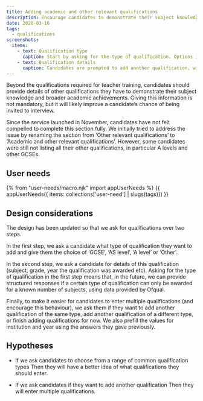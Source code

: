 ```yaml
---
title: Adding academic and other relevant qualifications
description: Encourage candidates to demonstrate their subject knowledge and broader academic achievements.
date: 2020-03-16
tags:
  - qualifications
screenshots:
  items:
    - text: Qualification type
      caption: Start by asking for the type of qualification. Options include the most common English qualifications (GCSE, AS level and A level) as well as an option to add a qualification of another type.
    - text: Qualification details
      caption: Candidates are prompted to add another qualification, with the question defaulting to adding another qualification of the current type.
---
```


Beyond the qualifications required for teacher training, candidates should provide details of other qualifications they have to demonstrate their subject knowledge and broader academic achievements. Giving this information is not mandatory, but it will likely improve a candidate’s chance of being invited to interview.

Since the service launched in November, candidates have not felt compelled to complete this section fully. We initially tried to address the issue by renaming the section from ‘Other relevant qualifications’ to ‘Academic and other relevant qualifications’. However, some candidates were still not listing all their other qualifications, in particular A levels and other GCSEs.

## User needs

{% from "user-needs/macro.njk" import appUserNeeds %}
{{ appUserNeeds({ items: collections['user-need'] | slugs(tags)}) }}

## Design considerations

The design has been updated so that we ask for qualifications over two steps.

In the first step, we ask a candidate what type of qualification they want to add and give them the choice of ‘GCSE’, ‘AS level’, ‘A level’ or ‘Other’.

In the second step, we ask a candidate for details of this qualification (subject, grade, year the qualification was awarded etc). Asking for the type of qualification in the first step means that, in the future, we can provide structured responses if a certain type of qualification can only be awarded for a known number of subjects, using data provided by Ofqual.

Finally, to make it easier for candidates to enter multiple qualifications (and encourage this behaviour), we ask them if they want to add another qualification of the same type, add another qualification of a different type, or finish adding qualifications for now. We also prefill the values for institution and year using the answers they gave previously.

## Hypotheses

* If we ask candidates to choose from a range of common qualification types
  Then they will have a better idea of what qualifications they should enter.

* If we ask candidates if they want to add another qualification
  Then they will enter multiple qualifications.
